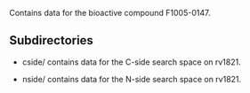 Contains data for the bioactive compound F1005-0147.

## Subdirectories

- cside/ contains data for the C-side search space on rv1821.

- nside/ contains data for the N-side search space on rv1821.

